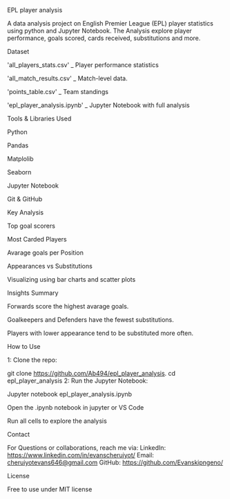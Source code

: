 
EPL player analysis

A data analysis project on English Premier League (EPL) player statistics using python and Jupyter Notebook. The Analysis explore player performance, goals scored, cards received, substitutions and more.

Dataset

'all_players_stats.csv' _ Player performance statistics

'all_match_results.csv' _ Match-level data.

'points_table.csv' _ Team standings

'epl_player_analysis.ipynb' _ Jupyter Notebook with full analysis

Tools & Libraries Used

Python

Pandas

Matplolib

Seaborn

Jupyter Notebook

Git & GitHub

Key Analysis

Top goal scorers

Most Carded Players

Avarage goals per Position

Appearances vs Substitutions

Visualizing using bar charts and scatter plots

Insights Summary

Forwards score the highest avarage goals.

Goalkeepers and Defenders have the fewest substitutions.

Players with lower appearance tend to be substituted more often.

How to Use

1: Clone the repo:

git clone https://github.com/Ab494/epl_player_analysis.
cd epl_player_analysis
2: Run the Jupyter Notebook:

Jupyter notebook epl_player_analysis.ipynb

Open the .ipynb notebook in jupyter or VS Code

Run all cells to explore the analysis

Contact

For Questions or collaborations, reach me via: LinkedIn: https://www.linkedin.com/in/evanscheruiyot/ Email: cheruiyotevans646@gmail.com GitHub: https://github.com/Evanskipngeno/

License

Free to use under MIT license
